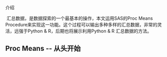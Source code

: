 介绍

​       汇总数据，是数据探索的一个最基本的操作，本文运用SAS的Proc Means Procedure来实现这一功能。这个过程可以输出多种多样的汇总数据，非常的灵活，远强于Python & R，后期也将展示利用Python & R 汇总数据的方法。

## Proc Means -- 从头开始

